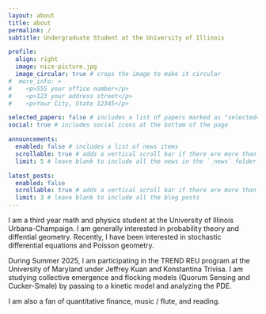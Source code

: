 ```yaml
---
layout: about
title: about
permalink: /
subtitle: Undergraduate Student at the University of Illinois

profile:
  align: right
  image: nice-picture.jpg
  image_circular: true # crops the image to make it circular
#  more_info: >
#    <p>555 your office number</p>
#    <p>123 your address street</p>
#    <p>Your City, State 12345</p>

selected_papers: false # includes a list of papers marked as "selected={true}"
social: true # includes social icons at the bottom of the page

announcements:
  enabled: false # includes a list of news items
  scrollable: true # adds a vertical scroll bar if there are more than 3 news items
  limit: 5 # leave blank to include all the news in the `_news` folder

latest_posts:
  enabled: false
  scrollable: true # adds a vertical scroll bar if there are more than 3 new posts items
  limit: 3 # leave blank to include all the blog posts
---
```


I am a  third year math and physics student at the University of Illinois Urbana-Champaign. I am generally interested in probability theory and diffential geometry. Recently, I have been interested in stochastic differential equations and Poisson geometry.

During Summer 2025, I am participating in the TREND REU program at the University of Maryland under Jeffrey Kuan and Konstantina Trivisa. I am studying collective emergence and flocking models (Quorum Sensing and Cucker-Smale) by passing to a kinetic model and analyzing the PDE.

I am also a fan of quantitative finance, music / flute, and reading.

<!-- Put your address / P.O. box / other info right below your picture. You can also disable any of these elements by editing `profile` property of the YAML header of your `_pages/about.md`. Edit `_bibliography/papers.bib` and Jekyll will render your [publications page](/al-folio/publications/) automatically. -->

<!-- Link to your social media connections, too. This theme is set up to use [Font Awesome icons](https://fontawesome.com/) and [Academicons](https://jpswalsh.github.io/academicons/), like the ones below. Add your Facebook, Twitter, LinkedIn, Google Scholar, or just disable all of them. -->
